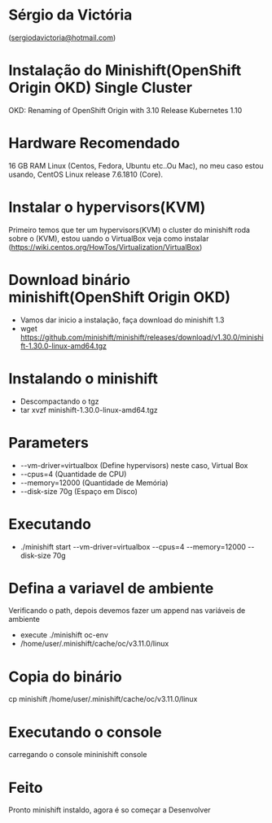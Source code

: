 # Sérgio da Victória
(sergiodavictoria@hotmail.com)


# Instalação do Minishift(OpenShift Origin OKD) Single Cluster
OKD: Renaming of OpenShift Origin with 3.10 Release Kubernetes 1.10

# Hardware Recomendado
16 GB RAM Linux (Centos, Fedora, Ubuntu etc..Ou Mac), no meu caso estou usando, CentOS Linux release 7.6.1810 (Core).

# Instalar o hypervisors(KVM)
Primeiro temos que ter um hypervisors(KVM) o cluster do minishift roda sobre o (KVM), estou uando o VirtualBox veja como instalar (https://wiki.centos.org/HowTos/Virtualization/VirtualBox)


# Download binário minishift(OpenShift Origin OKD)
* Vamos dar inicio a instalação, faça download do minishift 1.3
* wget https://github.com/minishift/minishift/releases/download/v1.30.0/minishift-1.30.0-linux-amd64.tgz

# Instalando o minishift
* Descompactando o tgz
* tar xvzf  minishift-1.30.0-linux-amd64.tgz

# Parameters
* --vm-driver=virtualbox      (Define hypervisors) neste caso,  Virtual Box
* --cpus=4                    (Quantidade de CPU)
* --memory=12000              (Quantidade de Memória)
* --disk-size 70g             (Espaço em Disco)

# Executando
* ./minishift start --vm-driver=virtualbox --cpus=4 --memory=12000 --disk-size 70g

# Defina a variavel de ambiente
Verificando o path, depois devemos fazer um append nas variáveis de ambiente

* execute ./minishift oc-env
* /home/user/.minishift/cache/oc/v3.11.0/linux


# Copia do binário
cp minishift /home/user/.minishift/cache/oc/v3.11.0/linux

# Executando o console 
carregando o console mininishift console

# Feito
Pronto minishift instaldo, agora é so começar a Desenvolver
